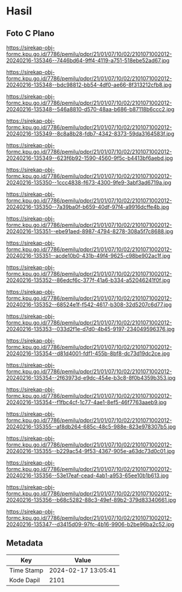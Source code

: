 # Hasil

## Foto C Plano

https://sirekap-obj-formc.kpu.go.id/7786/pemilu/pdpr/21/01/07/10/02/2101071002012-20240216-135346--7446bd64-9ff4-4119-a751-518ebe52ad67.jpg

https://sirekap-obj-formc.kpu.go.id/7786/pemilu/pdpr/21/01/07/10/02/2101071002012-20240216-135348--bdc98812-bb54-4df0-ae66-8f313212cfb8.jpg

https://sirekap-obj-formc.kpu.go.id/7786/pemilu/pdpr/21/01/07/10/02/2101071002012-20240216-135348--546a8810-d570-48aa-b686-b87118b6ccc2.jpg

https://sirekap-obj-formc.kpu.go.id/7786/pemilu/pdpr/21/01/07/10/02/2101071002012-20240216-135349--8c8a8b28-fdb7-4342-8373-59da3164583f.jpg

https://sirekap-obj-formc.kpu.go.id/7786/pemilu/pdpr/21/01/07/10/02/2101071002012-20240216-135349--623f6b92-1590-4560-9f5c-b4413bf6aebd.jpg

https://sirekap-obj-formc.kpu.go.id/7786/pemilu/pdpr/21/01/07/10/02/2101071002012-20240216-135350--1ccc4838-f673-4300-9fe9-3abf3ad6719a.jpg

https://sirekap-obj-formc.kpu.go.id/7786/pemilu/pdpr/21/01/07/10/02/2101071002012-20240216-135350--7a39ba0f-b659-40df-97f4-a9916dcffe4b.jpg

https://sirekap-obj-formc.kpu.go.id/7786/pemilu/pdpr/21/01/07/10/02/2101071002012-20240216-135351--ebe91aed-8987-4794-8278-308a5f7c8688.jpg

https://sirekap-obj-formc.kpu.go.id/7786/pemilu/pdpr/21/01/07/10/02/2101071002012-20240216-135351--acde10b0-431b-49f4-9625-c98be902ac1f.jpg

https://sirekap-obj-formc.kpu.go.id/7786/pemilu/pdpr/21/01/07/10/02/2101071002012-20240216-135352--86edcf6c-377f-41a6-b334-a52046241f0f.jpg

https://sirekap-obj-formc.kpu.go.id/7786/pemilu/pdpr/21/01/07/10/02/2101071002012-20240216-135352--68524e1f-f542-4617-b308-32d5207c6d77.jpg

https://sirekap-obj-formc.kpu.go.id/7786/pemilu/pdpr/21/01/07/10/02/2101071002012-20240216-135353--033d2f1e-d7d0-4b45-9197-234049596376.jpg

https://sirekap-obj-formc.kpu.go.id/7786/pemilu/pdpr/21/01/07/10/02/2101071002012-20240216-135354--d81d4001-fdf1-455b-8bf8-dc73d19dc2ce.jpg

https://sirekap-obj-formc.kpu.go.id/7786/pemilu/pdpr/21/01/07/10/02/2101071002012-20240216-135354--2f63973d-e9dc-454e-b3c8-8f0b4359b353.jpg

https://sirekap-obj-formc.kpu.go.id/7786/pemilu/pdpr/21/01/07/10/02/2101071002012-20240216-135354--f1fbc4cf-1c77-4ae1-8ef5-46f7763aaeb9.jpg

https://sirekap-obj-formc.kpu.go.id/7786/pemilu/pdpr/21/01/07/10/02/2101071002012-20240216-135355--af8db264-685c-48c5-988e-823e978307b5.jpg

https://sirekap-obj-formc.kpu.go.id/7786/pemilu/pdpr/21/01/07/10/02/2101071002012-20240216-135355--b229ac54-9f53-4367-905e-a63dc73d0c01.jpg

https://sirekap-obj-formc.kpu.go.id/7786/pemilu/pdpr/21/01/07/10/02/2101071002012-20240216-135356--53e17eaf-cead-4ab1-a953-65ee10b1b613.jpg

https://sirekap-obj-formc.kpu.go.id/7786/pemilu/pdpr/21/01/07/10/02/2101071002012-20240216-135356--b68c5282-88c3-49ef-89b2-379d83340661.jpg

https://sirekap-obj-formc.kpu.go.id/7786/pemilu/pdpr/21/01/07/10/02/2101071002012-20240216-135347--d3415d09-97fc-4b16-9906-b2be96ba2c52.jpg


## Metadata

| Key        | Value               |
| ---------- | ------------------- |
| Time Stamp | 2024-02-17 13:05:41 |
| Kode Dapil | 2101                |



